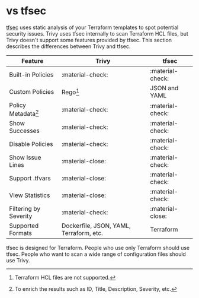# vs tfsec
[tfsec][tfsec] uses static analysis of your Terraform templates to spot potential security issues.
Trivy uses tfsec internally to scan Terraform HCL files, but Trivy doesn't support some features provided by tfsec.
This section describes the differences between Trivy and tfsec.

| Feature                     | Trivy                                   | tfsec                |
| --------------------------- | --------------------------------------- | -------------------- |
| Built-in Policies           | :material-check:                        | :material-check:     |
| Custom Policies             | Rego[^1]                                | JSON and YAML        |
| Policy Metadata[^2]         | :material-check:                        | :material-check:     |
| Show Successes              | :material-check:                        | :material-check:     |
| Disable Policies            | :material-check:                        | :material-check:     |
| Show Issue Lines            | :material-close:                        | :material-check:     |
| Support .tfvars             | :material-close:                        | :material-check:     |
| View Statistics             | :material-close:                        | :material-check:     |
| Filtering by Severity       | :material-check:                        | :material-close:     |
| Supported Formats           | Dockerfile, JSON, YAML, Terraform, etc. | Terraform            |

[^1]: Terraform HCL files are not supported.
[^2]: To enrich the results such as ID, Title, Description, Severity, etc.

tfsec is designed for Terraform.
People who use only Terraform should use tfsec.
People who want to scan a wide range of configuration files should use Trivy.

[tfsec]: https://github.com/aquasecurity/tfsec